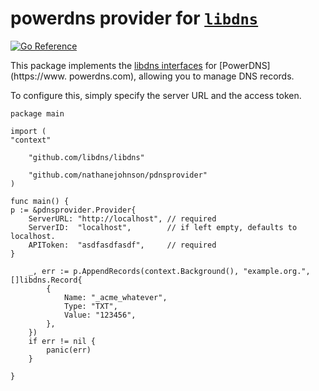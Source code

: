 powerdns provider for [`libdns`](https://github.com/libdns/libdns)
=======================

[![Go Reference](https://pkg.go.dev/badge/test.svg)](https://pkg.go.dev/github.com/libdns/TODO:PROVIDER_NAME)

This package implements the [libdns interfaces](https://github.com/libdns/libdns) for [PowerDNS](https://www.
powerdns.com), allowing you to 
manage 
DNS records.

To configure this, simply specify the server URL and the access token. 


    package main
    
    import (
    "context"
    
        "github.com/libdns/libdns"
    
        "github.com/nathanejohnson/pdnsprovider"
    )
    
    func main() {
    p := &pdnsprovider.Provider{
        ServerURL: "http://localhost", // required
        ServerID:  "localhost",        // if left empty, defaults to localhost.
        APIToken:  "asdfasdfasdf",     // required
    }
    
        _, err := p.AppendRecords(context.Background(), "example.org.", []libdns.Record{
            {
                Name: "_acme_whatever",
                Type: "TXT",
                Value: "123456",
            },
        })
        if err != nil {
            panic(err)
        }
    
    }
